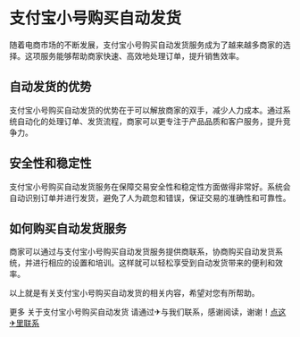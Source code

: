 # 支付宝小号购买自动发货

随着电商市场的不断发展，支付宝小号购买自动发货服务成为了越来越多商家的选择。这项服务能够帮助商家快速、高效地处理订单，提升销售效率。

## 自动发货的优势

支付宝小号购买自动发货的优势在于可以解放商家的双手，减少人力成本。通过系统自动化的处理订单、发货流程，商家可以更专注于产品品质和客户服务，提升竞争力。

## 安全性和稳定性

支付宝小号购买自动发货服务在保障交易安全性和稳定性方面做得非常好。系统会自动识别订单并进行发货，避免了人为疏忽和错误，保证交易的准确性和可靠性。

## 如何购买自动发货服务

商家可以通过与支付宝小号购买自动发货服务提供商联系，协商购买自动发货系统，并进行相应的设置和培训。这样就可以轻松享受到自动发货带来的便利和效率。

以上就是有关支付宝小号购买自动发货的相关内容，希望对您有所帮助。

更多 关于支付宝小号购买自动发货 请通过✈与我们联系，感谢阅读，谢谢！[点这✈里联系](https://d.k02.cc)